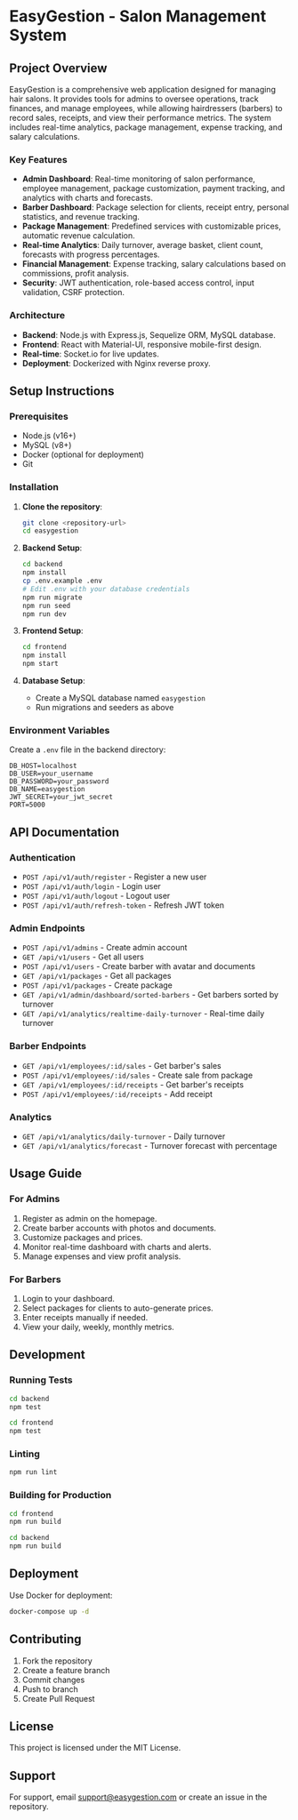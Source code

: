 # EasyGestion - Salon Management System

## Project Overview

EasyGestion is a comprehensive web application designed for managing hair salons. It provides tools for admins to oversee operations, track finances, and manage employees, while allowing hairdressers (barbers) to record sales, receipts, and view their performance metrics. The system includes real-time analytics, package management, expense tracking, and salary calculations.

### Key Features

- **Admin Dashboard**: Real-time monitoring of salon performance, employee management, package customization, payment tracking, and analytics with charts and forecasts.
- **Barber Dashboard**: Package selection for clients, receipt entry, personal statistics, and revenue tracking.
- **Package Management**: Predefined services with customizable prices, automatic revenue calculation.
- **Real-time Analytics**: Daily turnover, average basket, client count, forecasts with progress percentages.
- **Financial Management**: Expense tracking, salary calculations based on commissions, profit analysis.
- **Security**: JWT authentication, role-based access control, input validation, CSRF protection.

### Architecture

- **Backend**: Node.js with Express.js, Sequelize ORM, MySQL database.
- **Frontend**: React with Material-UI, responsive mobile-first design.
- **Real-time**: Socket.io for live updates.
- **Deployment**: Dockerized with Nginx reverse proxy.

## Setup Instructions

### Prerequisites

- Node.js (v16+)
- MySQL (v8+)
- Docker (optional for deployment)
- Git

### Installation

1. **Clone the repository**:
   ```bash
   git clone <repository-url>
   cd easygestion
   ```

2. **Backend Setup**:
   ```bash
   cd backend
   npm install
   cp .env.example .env
   # Edit .env with your database credentials
   npm run migrate
   npm run seed
   npm run dev
   ```

3. **Frontend Setup**:
   ```bash
   cd frontend
   npm install
   npm start
   ```

4. **Database Setup**:
   - Create a MySQL database named `easygestion`
   - Run migrations and seeders as above

### Environment Variables

Create a `.env` file in the backend directory:

```
DB_HOST=localhost
DB_USER=your_username
DB_PASSWORD=your_password
DB_NAME=easygestion
JWT_SECRET=your_jwt_secret
PORT=5000
```

## API Documentation

### Authentication

- `POST /api/v1/auth/register` - Register a new user
- `POST /api/v1/auth/login` - Login user
- `POST /api/v1/auth/logout` - Logout user
- `POST /api/v1/auth/refresh-token` - Refresh JWT token

### Admin Endpoints

- `POST /api/v1/admins` - Create admin account
- `GET /api/v1/users` - Get all users
- `POST /api/v1/users` - Create barber with avatar and documents
- `GET /api/v1/packages` - Get all packages
- `POST /api/v1/packages` - Create package
- `GET /api/v1/admin/dashboard/sorted-barbers` - Get barbers sorted by turnover
- `GET /api/v1/analytics/realtime-daily-turnover` - Real-time daily turnover

### Barber Endpoints

- `GET /api/v1/employees/:id/sales` - Get barber's sales
- `POST /api/v1/employees/:id/sales` - Create sale from package
- `GET /api/v1/employees/:id/receipts` - Get barber's receipts
- `POST /api/v1/employees/:id/receipts` - Add receipt

### Analytics

- `GET /api/v1/analytics/daily-turnover` - Daily turnover
- `GET /api/v1/analytics/forecast` - Turnover forecast with percentage

## Usage Guide

### For Admins

1. Register as admin on the homepage.
2. Create barber accounts with photos and documents.
3. Customize packages and prices.
4. Monitor real-time dashboard with charts and alerts.
5. Manage expenses and view profit analysis.

### For Barbers

1. Login to your dashboard.
2. Select packages for clients to auto-generate prices.
3. Enter receipts manually if needed.
4. View your daily, weekly, monthly metrics.

## Development

### Running Tests

```bash
cd backend
npm test

cd frontend
npm test
```

### Linting

```bash
npm run lint
```

### Building for Production

```bash
cd frontend
npm run build

cd backend
npm run build
```

## Deployment

Use Docker for deployment:

```bash
docker-compose up -d
```

## Contributing

1. Fork the repository
2. Create a feature branch
3. Commit changes
4. Push to branch
5. Create Pull Request

## License

This project is licensed under the MIT License.

## Support

For support, email support@easygestion.com or create an issue in the repository.
